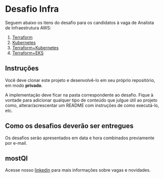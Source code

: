 # Desafio Infra

Seguem abaixo os itens do desafio para os candidatos à vaga de Analista de Infraestrutura AWS:

1. [Terraform](./terraform/README.md)
2. [Kubernetes](kubernetes/README.md)
3. [Terraform+Kubernetes](terraform-k8s/README.md)
4. [Terraform+EKS](terraform-eks/README.md)

## Instruções

Você deve clonar este projeto e desenvolvê-lo em seu próprio repositório, em modo **privado**.

A implementação deve ficar na pasta correspondente ao desafio. Fique à vontade para adicionar qualquer tipo de conteúdo que julgue útil ao projeto como, alterar/acrescentar um README com instruções de como executá-lo, etc.

## Como os desafios deverão ser entregues

Os desafios serão apresentados em data e hora combinados previamente por e-mail.

## mostQI

Acesse nosso [linkedin](https://www.linkedin.com/company/mobile-solution-technology/posts/?feedView=all) para mais informações sobre vagas e novidades.
